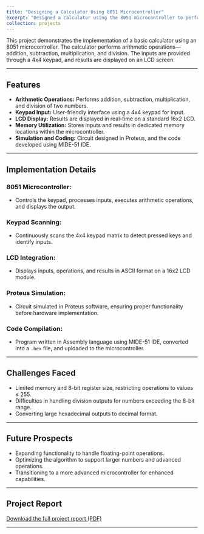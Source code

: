 ```yaml
---
title: "Designing a Calculator Using 8051 Microcontroller"
excerpt: "Designed a calculator using the 8051 microcontroller to perform real-time arithmetic operations with inputs via a keypad and output displayed on an LCD.<br/><img src='/images/Micro_CKT.jpeg'>"
collection: projects
---
```


This project demonstrates the implementation of a basic calculator using an 8051 microcontroller. The calculator performs arithmetic operations—addition, subtraction, multiplication, and division. The inputs are provided through a 4x4 keypad, and results are displayed on an LCD screen.  

---

## Features
- **Arithmetic Operations:** Performs addition, subtraction, multiplication, and division of two numbers.  
- **Keypad Input:** User-friendly interface using a 4x4 keypad for input.  
- **LCD Display:** Results are displayed in real-time on a standard 16x2 LCD.  
- **Memory Utilization:** Stores inputs and results in dedicated memory locations within the microcontroller.  
- **Simulation and Coding:** Circuit designed in Proteus, and the code developed using MIDE-51 IDE.  
---

## Implementation Details  
### **8051 Microcontroller:**  
- Controls the keypad, processes inputs, executes arithmetic operations, and displays the output.  
### **Keypad Scanning:**  
- Continuously scans the 4x4 keypad matrix to detect pressed keys and identify inputs.  
### **LCD Integration:**  
- Displays inputs, operations, and results in ASCII format on a 16x2 LCD module.  
### **Proteus Simulation:**  
- Circuit simulated in Proteus software, ensuring proper functionality before hardware implementation.
### **Code Compilation:**  
- Program written in Assembly language using MIDE-51 IDE, converted into a `.hex` file, and uploaded to the microcontroller.

---
## Challenges Faced  
- Limited memory and 8-bit register size, restricting operations to values ≤ 255.  
- Difficulties in handling division outputs for numbers exceeding the 8-bit range.  
- Converting large hexadecimal outputs to decimal format.

---
## Future Prospects  
- Expanding functionality to handle floating-point operations.  
- Optimizing the algorithm to support larger numbers and advanced operations.  
- Transitioning to a more advanced microcontroller for enhanced capabilities.

---
## Project Report  
[Download the full project report (PDF)](/files/Microcontroller_Project.pdf)  

---  
